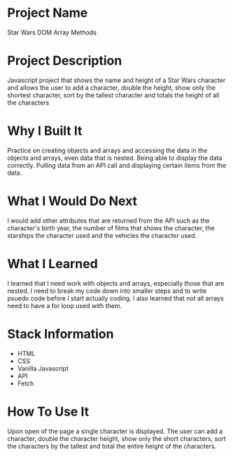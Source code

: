 # Project Name

Star Wars DOM Array Methods

# Project Description

Javascript project that shows the name and height of a Star Wars character 
and allows the user to add a character, double the height, show only the 
shortest character, sort by the tallest character and totals the height of 
all the characters

# Why I Built It

Practice on creating objects and arrays and accessing the data in the
objects and arrays, even data that is nested. Being able to display the data
correctly. Pulling data from an API call and displaying certain items from 
the data.

# What I Would Do Next

I would add other attributes that are returned from the API such as the 
character's birth year, the number of films that shows the character, the starships the 
character used and the vehicles the character used.

# What I Learned

I learned that I need work with objects and arrays, especially those that
are nested. I need to break my code down into smaller steps and to write
psuedo code before I start actually coding. I also learned that not all 
arrays need to have a for loop used with them.

# Stack Information

* HTML
* CSS
* Vanilla Javascript
* API
* Fetch

# How To Use It

Upon open of the page a single character is displayed. The user can add a 
character, double the character height, show only the short characters, sort 
the characters by the tallest and total the entire height of the characters.
